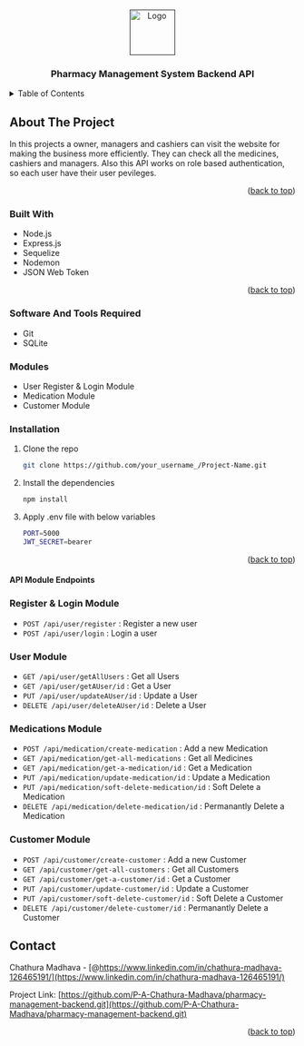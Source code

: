 <a name="readme-top"></a>

<!-- PROJECT LOGO -->
<br />
<div align="center">
  <a href="">
    <img src="https://e7.pngegg.com/pngimages/748/441/png-clipart-logo-pharmacy-pills-miscellaneous-trademark.png" alt="Logo" width="80" height="80">
  </a>

<h3 align="center">Pharmacy Management System Backend API</h3>
</div>

<!-- TABLE OF CONTENTS -->
<details>
  <summary>Table of Contents</summary>
  <ol>
    <li>
      <a href="#about-the-project">About The Project</a>
      <ul>
        <li><a href="#built-with">Built With</a></li>
      </ul>
    </li>
    <li>
      <a href="#getting-started">Getting Started</a>
      <ul>
        <li><a href="#prerequisites">Prerequisites</a></li>
        <li><a href="#installation">Installation</a></li>
      </ul>
    </li>
    <li><a href="#contact">Contact</a></li>
  </ol>
</details>

<!-- ABOUT THE PROJECT -->

## About The Project

In this projects a owner, managers and cashiers can visit the website for making the business more efficiently. They can check all the medicines, cashiers and managers. Also this API works on role based authentication, so each user have their user pevileges.

<p align="right">(<a href="#readme-top">back to top</a>)</p>

### Built With

- Node.js
- Express.js
- Sequelize
- Nodemon
- JSON Web Token

<p align="right">(<a href="#readme-top">back to top</a>)</p>

<!-- GETTING STARTED -->

### Software And Tools Required

- Git
- SQLite

### Modules

- User Register & Login Module
- Medication Module
- Customer Module

### Installation

1. Clone the repo
   ```sh
   git clone https://github.com/your_username_/Project-Name.git
   ```
2. Install the dependencies
   ```sh
   npm install
   ```
3. Apply .env file with below variables
    ```sh
    PORT=5000
    JWT_SECRET=bearer
    ```

<p align="right">(<a href="#readme-top">back to top</a>)</p>

#### API Module Endpoints

### Register & Login Module

- `POST /api/user/register` : Register a new user
- `POST /api/user/login` : Login a user

### User Module

- `GET /api/user/getAllUsers` : Get all Users
- `GET /api/user/getAUser/id` : Get a User
- `PUT /api/user/updateAUser/id` : Update a User
- `DELETE /api/user/deleteAUser/id` : Delete a User

### Medications Module

- `POST /api/medication/create-medication` : Add a new Medication
- `GET /api/medication/get-all-medications` : Get all Medicines
- `GET /api/medication/get-a-medication/id` : Get a Medication
- `PUT /api/medication/update-medication/id` : Update a Medication
- `PUT /api/medication/soft-delete-medication/id` : Soft Delete a Medication
- `DELETE /api/medication/delete-medication/id` : Permanantly Delete a Medication

### Customer Module

- `POST /api/customer/create-customer` : Add a new Customer
- `GET /api/customer/get-all-customers` : Get all Customers
- `GET /api/customer/get-a-customer/id` : Get a Customer
- `PUT /api/customer/update-customer/id` : Update a Customer
- `PUT /api/customer/soft-delete-customer/id` : Soft Delete a Customer
- `DELETE /api/customer/delete-customer/id` : Permanantly Delete a Customer

<!-- CONTACT -->

## Contact

Chathura Madhava - [@https://www.linkedin.com/in/chathura-madhava-126465191/](https://www.linkedin.com/in/chathura-madhava-126465191/)

Project Link: [https://github.com/P-A-Chathura-Madhava/pharmacy-management-backend.git](https://github.com/P-A-Chathura-Madhava/pharmacy-management-backend.git)

<p align="right">(<a href="#readme-top">back to top</a>)</p>
